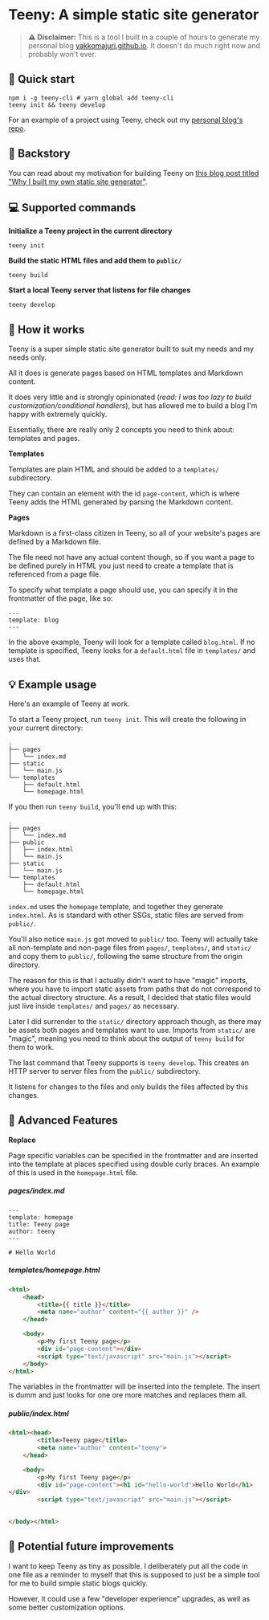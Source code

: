 # Teeny: A simple static site generator

> **⚠️ Disclaimer:** This is a tool I built in a couple of hours to generate my personal blog [yakkomajuri.github.io](https://yakkomajuri.github.io). It doesn't do much right now and probably won't ever.

## 🏃 Quick start

```shell
npm i -g teeny-cli # yarn global add teeny-cli
teeny init && teeny develop
```

For an example of a project using Teeny, check out my [personal blog's repo](https://github.com/yakkomajuri/yakkomajuri.github.io).

## 📖 Backstory

You can read about my motivation for building Teeny on [this blog post titled "Why I built my own static site generator"](https://yakkomajuri.github.io/blog/teeny).

## 💻 Supported commands

**Initialize a Teeny project in the current directory**

```shell
teeny init
```

**Build the static HTML files and add them to `public/`**

```shell
teeny build
```

**Start a local Teeny server that listens for file changes**

```shell
teeny develop
```

## 📄 How it works

Teeny is a super simple static site generator built to suit my needs and my needs only.

All it does is generate pages based on HTML templates and Markdown content.

It does very little and is strongly opinionated (_read: I was too lazy to build customization/conditional handlers_), but has allowed me to build a blog I'm happy with extremely quickly.

Essentially, there are really only 2 concepts you need to think about: templates and pages.

**Templates**

Templates are plain HTML and should be added to a `templates/` subdirectory.

They can contain an element with the id `page-content`, which is where Teeny adds the HTML generated by parsing the Markdown content.

**Pages**

Markdown is a first-class citizen in Teeny, so all of your website's pages are defined by a Markdown file.

The file need not have any actual content though, so if you want a page to be defined purely in HTML you just need to create a template that is referenced from a page file.

To specify what template a page should use, you can specify it in the frontmatter of the page, like so:

```
---
template: blog
---
```

In the above example, Teeny will look for a template called `blog.html`. If no template is specified, Teeny looks for a `default.html` file in `templates/` and uses that.

## 💡 Example usage

Here's an example of Teeny at work.

To start a Teeny project, run `teeny init`. This will create the following in your current directory:

```
.
├── pages
│   └── index.md
├── static
│   └── main.js
└── templates
    ├── default.html
    └── homepage.html
```

If you then run `teeny build`, you'll end up with this:

```
.
├── pages
│   └── index.md
├── public
│   ├── index.html
│   └── main.js
├── static
│   └── main.js
└── templates
    ├── default.html
    └── homepage.html
```

`index.md` uses the `homepage` template, and together they generate `index.html`. As is standard with other SSGs, static files are served from `public/`.

You'll also notice `main.js` got moved to `public/` too. Teeny will actually take all non-template and non-page files from `pages/`, `templates/`, and `static/` and copy them to `public/`, following the same structure from the origin directory.

The reason for this is that I actually didn't want to have "magic" imports, where you have to import static assets from paths that do not correspond to the actual directory structure. As a result, I decided that static files would just live inside `templates/` and `pages/` as necessary.

Later I did surrender to the `static/` directory approach though, as there may be assets both pages and templates want to use. Imports from `static/` are "magic", meaning you need to think about the output of `teeny build` for them to work.

The last command that Teeny supports is `teeny develop`. This creates an HTTP server to server files from the `public/` subdirectory.

It listens for changes to the files and only builds the files affected by this changes.

## 🤖 Advanced Features

**Replace**

Page specific variables can be specified in the frontmatter and are inserted into the template at places specified using double curly braces. An example of this is used in the `homepage.html` file.


##### pages/index.md
```
---
template: homepage
title: Teeny page
author: teeny
---

# Hello World
```

##### templates/homepage.html
```html
<html>
    <head>
        <title>{{ title }}</title>
        <meta name="author" content="{{ author }}" />
    </head>

    <body>
        <p>My first Teeny page</p>
        <div id="page-content"></div>
        <script type="text/javascript" src="main.js"></script>
    </body>
</html>
```
The variables in the frontmatter will be inserted into the templete. The insert is dumm and just looks for one ore more matches and replaces them all.

##### public/index.html
```html
<html><head>
        <title>Teeny page</title>
        <meta name="author" content="teeny">
    </head>

    <body>
        <p>My first Teeny page</p>
        <div id="page-content"><h1 id="hello-world">Hello World</h1>
</div>
        <script type="text/javascript" src="main.js"></script>
    

</body></html>
```

## 🔮 Potential future improvements

I want to keep Teeny as tiny as possible. I deliberately put all the code in one file as a reminder to myself that this is supposed to just be a simple tool for me to build simple static blogs quickly.

However, it could use a few "developer experience" upgrades, as well as some better customization options.
